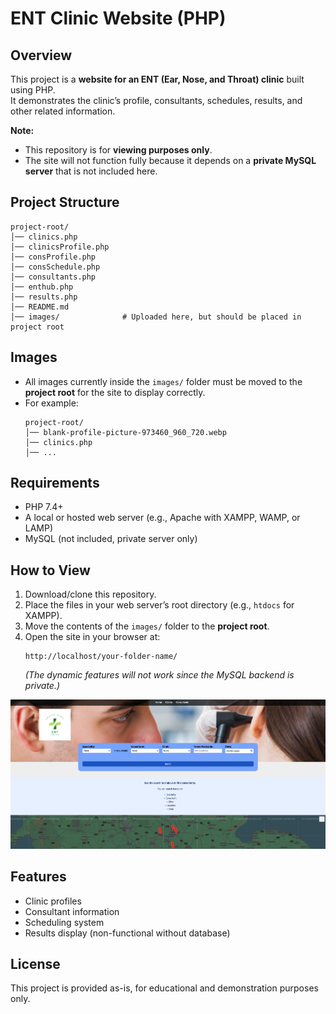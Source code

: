 # ENT Clinic Website (PHP)

## Overview
This project is a **website for an ENT (Ear, Nose, and Throat) clinic** built using PHP.  
It demonstrates the clinic’s profile, consultants, schedules, results, and other related information.  

**Note:**  
- This repository is for **viewing purposes only**.  
- The site will not function fully because it depends on a **private MySQL server** that is not included here.  

## Project Structure
```
project-root/
│── clinics.php
│── clinicsProfile.php
│── consProfile.php
│── consSchedule.php
│── consultants.php
│── enthub.php
│── results.php
│── README.md
│── images/              # Uploaded here, but should be placed in project root
```

## Images
- All images currently inside the `images/` folder must be moved to the **project root** for the site to display correctly.  
- For example:  
  ```
  project-root/
  │── blank-profile-picture-973460_960_720.webp
  │── clinics.php
  │── ...
  ```

## Requirements
- PHP 7.4+  
- A local or hosted web server (e.g., Apache with XAMPP, WAMP, or LAMP)  
- MySQL (not included, private server only)  

## How to View
1. Download/clone this repository.  
2. Place the files in your web server’s root directory (e.g., `htdocs` for XAMPP).  
3. Move the contents of the `images/` folder to the **project root**.  
4. Open the site in your browser at:
   ```
   http://localhost/your-folder-name/
   ```
   *(The dynamic features will not work since the MySQL backend is private.)*

![Alt text](images/main_page1.png)

## Features
- Clinic profiles  
- Consultant information  
- Scheduling system  
- Results display (non-functional without database)  

## License
This project is provided as-is, for educational and demonstration purposes only.
